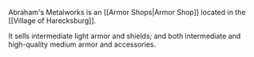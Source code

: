 Abraham's Metalworks is an [[Armor Shops|Armor Shop]] located in the [[Village of Harecksburg]].

It sells intermediate light armor and shields; and both intermediate and high-quality medium armor and accessories.




